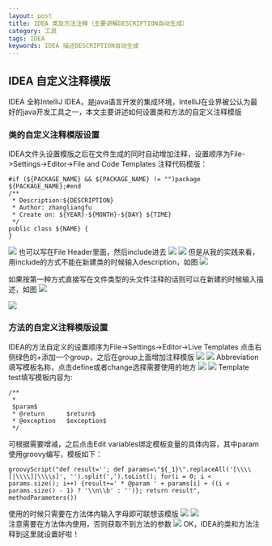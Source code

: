 ```yaml
---
layout: post
title: IDEA 类及方法注释（主要讲解DESCRIPTION自动生成）
category: 工具
tags: IDEA
keywords: IDEA 描述DESCRIPTION自动生成
---
```


## IDEA 自定义注释模版
IDEA 全称IntelliJ IDEA，是java语言开发的集成环境，IntelliJ在业界被公认为最好的java开发工具之一，本文主要讲述如何设置类和方法的自定义注释模版
### 类的自定义注释模版设置

  IDEA文件头设置模版之后在文件生成的同时自动增加注释，设置顺序为File->Settings->Editor->File and Code Templates
  注释代码模版：
```
#if (${PACKAGE_NAME} && ${PACKAGE_NAME} != "")package ${PACKAGE_NAME};#end
/**
 * Description:${DESCRIPTION}
 * Author: zhangliangfu
 * Create on: ${YEAR}-${MONTH}-${DAY} ${TIME}
 */
public class ${NAME} {
}
```

<img src="http://github-blog.oss-cn-shenzhen.aliyuncs.com/1.png"/>
  也可以写在File Header里面，然后include进去
<img src="http://github-blog.oss-cn-shenzhen.aliyuncs.com/3.png"/>
<img src="http://github-blog.oss-cn-shenzhen.aliyuncs.com/2.png"/>
  但是从我的实践来看，用include的方式不能在新建类的时候输入description，如图
<img src="http://github-blog.oss-cn-shenzhen.aliyuncs.com/1201-4.png"/>  

  如果按第一种方式直接写在文件类型的头文件注释的话则可以在新建的时候输入描述，如图
<img src="http://github-blog.oss-cn-shenzhen.aliyuncs.com/1201-5.png"/>  

<img src="http://github-blog.oss-cn-shenzhen.aliyuncs.com/1201-6.png"/>

### 方法的自定义注释模版设置

  IDEA的方法自定义的设置顺序为File->Settings->Editor->Live Templates
  点击右侧绿色的+添加一个group，之后在group上面增加注释模版
<img src="http://github-blog.oss-cn-shenzhen.aliyuncs.com/1201-7.png"/>
<img src="http://github-blog.oss-cn-shenzhen.aliyuncs.com/1201-8.png"/>
Abbreviation填写模板名称，点击define或者change选择需要使用的地方
<img src="http://github-blog.oss-cn-shenzhen.aliyuncs.com/1201-11.png"/>
<img src="http://github-blog.oss-cn-shenzhen.aliyuncs.com/1201-10.png"/>
Template test填写模板内容为:
```
/**
 * 
 $param$
 * @return      $return$
 * @exception   $exception$
 */
```
  可根据需要增减，之后点击Edit variables绑定模板变量的具体内容，其中param使用groovy编写，模板如下：
```
groovyScript("def result=''; def params=\"${_1}\".replaceAll('[\\\\[|\\\\]|\\\\s]', '').split(',').toList(); for(i = 0; i < params.size(); i++) {result+=' * @param ' + params[i] + ((i < params.size() - 1) ? '\\n\\b' : '')}; return result", methodParameters())
```
使用的时候只需要在方法体内输入字母即可联想该模版
<img src="http://github-blog.oss-cn-shenzhen.aliyuncs.com/1201-9.png"/>
<img src="http://github-blog.oss-cn-shenzhen.aliyuncs.com/1201-12.png"/>  
  注意需要在方法体内使用，否则获取不到方法的参数
<img src="http://github-blog.oss-cn-shenzhen.aliyuncs.com/1201-13.png"/>
OK，IDEA的类和方法注释到这里就设置好啦！



